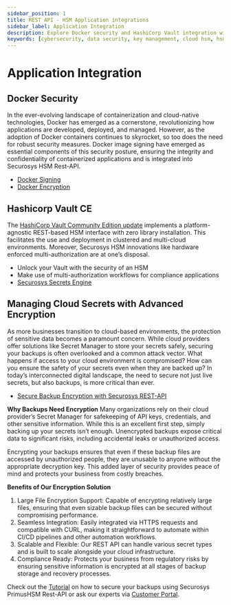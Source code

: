```yaml
---
sidebar_position: 1
title: REST API - HSM Application integrations
sidebar_label: Application Integration
description: Explore Docker security and HashiCorp Vault integration with Securosys HSM for robust application security and compliance workflows.
keywords: [cybersecurity, data security, key management, cloud hsm, hsm key management, hsm cloud, hsm as a service, cloud based hsm, hsm digital signature, hsm services, hsm service, hsm, hardware security module, Docker Security, Docker Encryption, Docker Signing, HashiCorp Vault CE, Securosys HSM, multi-authorization, containerization, cloud-native technologies, application security]
---
```


# Application Integration

## Docker Security

In the ever-evolving landscape of containerization and cloud-native technologies, 
Docker has emerged as a cornerstone, revolutionizing how applications are developed, deployed, and managed. 
However, as the adoption of Docker containers continues to skyrocket, so too does the need for robust security measures. 
Docker image signing have emerged as essential components of this security posture, 
ensuring the integrity and confidentiality of containerized applications and is integrated into Securosys HSM Rest-API.

- [Docker Signing][docker-signing]
- [Docker Encryption][docker-encryption]

## Hashicorp Vault CE
The [HashiCorp Vault Community Edition update][hc-vault] implements a platform-agnostic 
REST-based HSM interface with zero library installation. 
This facilitates the use and deployment in clustered and multi-cloud environments. 
Moreover, Securosys HSM innovations like hardware enforced multi-authorization are at one’s disposal.

- Unlock your Vault with the security of an HSM
- Make use of multi-authorization workflows for compliance applications
- [Securosys Secrets Engine][sse]

## Managing Cloud Secrets with Advanced Encryption

As more businesses transition to cloud-based environments, the protection of sensitive data becomes a paramount concern. While cloud providers offer solutions like Secret Manager to store your secrets safely, securing your backups is often overlooked and a common attack vector. What happens if access to your cloud environment is compromised? How can you ensure the safety of your secrets even when they are backed up? In today’s interconnected digital landscape, the need to secure not just live secrets, but also backups, is more critical than ever.

- [Secure Backup Encryption with Securosys REST-API][sbe]

**Why Backups Need Encryption**
Many organizations rely on their cloud provider’s Secret Manager for safekeeping of API keys, credentials, and other sensitive information. While this is an excellent first step, simply backing up your secrets isn’t enough. Unencrypted backups expose critical data to significant risks, including accidental leaks or unauthorized access.

Encrypting your backups ensures that even if these backup files are accessed by unauthorized people, they are unusable to anyone without the appropriate decryption key. This added layer of security provides peace of mind and protects your business from costly breaches.

**Benefits of Our Encryption Solution**

1. Large File Encryption Support: Capable of encrypting relatively large files, ensuring that even sizable backup files can be secured without compromising performance.
2. Seamless Integration: Easily integrated via HTTPS requests and compatible with CURL, making it straightforward to automate within CI/CD pipelines and other automation workflows.
3. Scalable and Flexible: Our REST API can handle various secret types and is built to scale alongside your cloud infrastructure.
4. Compliance Ready: Protects your business from regulatory risks by ensuring sensitive information is encrypted at all stages of backup storage and recovery processes.


Check out the [Tutorial][sbe] on how to secure your backups using Securosys PrimusHSM Rest-API or ask our experts via [Customer Portal](https://support.securosys.com/external).


[docker-signing]: /docker_signing/overview
[docker-encryption]: /docker_encryption/overview
[hc-vault]: /hc_vault/overview
[sse]: /hc_sse/overview
[sbe]: /tsb/Tutorials/Encryption/FileEncryption